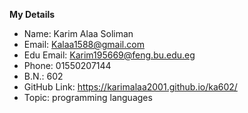 **My Details**

 - Name: Karim Alaa Soliman
 - Email: Kalaa1588@gmail.com
 - Edu Email: Karim195669@feng.bu.edu.eg
 - Phone: 01550207144
 - B.N.: 602
 - GitHub Link: https://karimalaa2001.github.io/ka602/
 - Topic: programming languages
